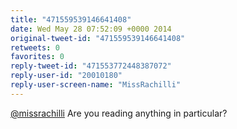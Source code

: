 ```yaml
---
title: "471559539146641408"
date: Wed May 28 07:52:09 +0000 2014
original-tweet-id: "471559539146641408"
retweets: 0
favorites: 0
reply-tweet-id: "471553772448387072"
reply-user-id: "20010180"
reply-user-screen-name: "MissRachilli"
---
```

<a href="https://twitter.com/missrachilli">@missrachilli</a> Are you reading anything in particular?
